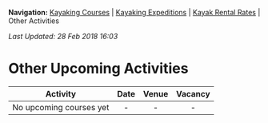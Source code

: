 **Navigation:** [Kayaking Courses](index) &#124; [Kayaking Expeditions](expedition) &#124; [Kayak Rental Rates](rental) &#124; Other Activities

_Last Updated: 28 Feb 2018 16:03_
# Other Upcoming Activities

Activity | Date | Venue | Vacancy
:---:|:---:|:---:|:---:
No upcoming courses yet|-|-|-

